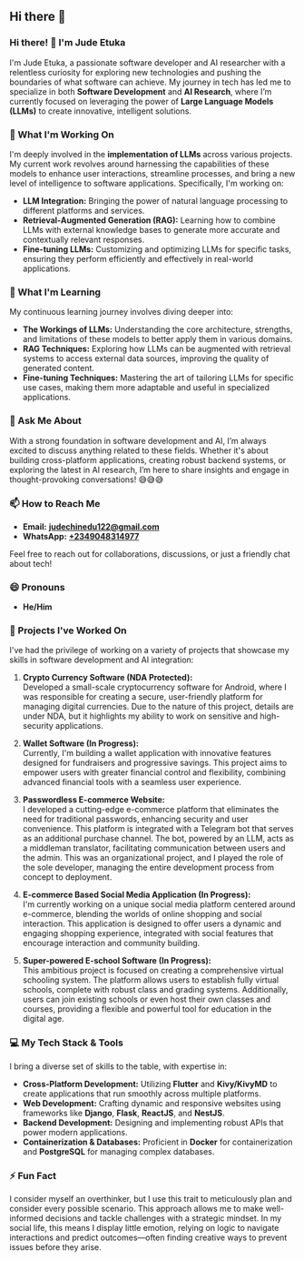 ## Hi there 👋

<!--
**JUDE122-MAX/jude122-max** is a ✨ _special_ ✨ repository because its `README.md` (this file) appears on your GitHub profile.

Here are some ideas to get you started:

- 🔭 I’m currently working on LLM implementation
- 🌱 I’m currently learning the workings of LLMs, RAG with LLM and Fine tuning LLMs
- 👯 I’m looking to collaborate on ...
- 🤔 I’m looking for help with ...
- 💬 Ask me about anything software development and AI research 😅😅😅
- 📫 How to reach me: mail: [**Mail**](mailto:judechinedu122@gmail.com), [**Whatsapp**](https://wa.me/+2349048314977?text=urlencodedtext)
- 😄 Pronouns: he/him
- ⚡ Fun fact: ...
-->

### Hi there! 👋 I'm Jude Etuka

I'm Jude Etuka, a passionate software developer and AI researcher with a relentless curiosity for exploring new technologies and pushing the boundaries of what software can achieve. My journey in tech has led me to specialize in both **Software Development** and **AI Research**, where I’m currently focused on leveraging the power of **Large Language Models (LLMs)** to create innovative, intelligent solutions.

### 🔭 What I'm Working On

I'm deeply involved in the **implementation of LLMs** across various projects. My current work revolves around harnessing the capabilities of these models to enhance user interactions, streamline processes, and bring a new level of intelligence to software applications. Specifically, I'm working on:

- **LLM Integration:** Bringing the power of natural language processing to different platforms and services.
- **Retrieval-Augmented Generation (RAG):** Learning how to combine LLMs with external knowledge bases to generate more accurate and contextually relevant responses.
- **Fine-tuning LLMs:** Customizing and optimizing LLMs for specific tasks, ensuring they perform efficiently and effectively in real-world applications.

### 🌱 What I'm Learning

My continuous learning journey involves diving deeper into:

- **The Workings of LLMs:** Understanding the core architecture, strengths, and limitations of these models to better apply them in various domains.
- **RAG Techniques:** Exploring how LLMs can be augmented with retrieval systems to access external data sources, improving the quality of generated content.
- **Fine-tuning Techniques:** Mastering the art of tailoring LLMs for specific use cases, making them more adaptable and useful in specialized applications.

### 💬 Ask Me About

With a strong foundation in software development and AI, I’m always excited to discuss anything related to these fields. Whether it's about building cross-platform applications, creating robust backend systems, or exploring the latest in AI research, I’m here to share insights and engage in thought-provoking conversations! 😅😅😅

### 📫 How to Reach Me

- **Email:** [**judechinedu122@gmail.com**](mailto:judechinedu122@gmail.com)
- **WhatsApp:** [**+2349048314977**](https://wa.me/+2349048314977?text="Hi")

Feel free to reach out for collaborations, discussions, or just a friendly chat about tech!

### 😄 Pronouns

- **He/Him**

### 🚀 Projects I've Worked On

I've had the privilege of working on a variety of projects that showcase my skills in software development and AI integration:

1. **Crypto Currency Software (NDA Protected):**  
   Developed a small-scale cryptocurrency software for Android, where I was responsible for creating a secure, user-friendly platform for managing digital currencies. Due to the nature of this project, details are under NDA, but it highlights my ability to work on sensitive and high-security applications.

2. **Wallet Software (In Progress):**  
   Currently, I'm building a wallet application with innovative features designed for fundraisers and progressive savings. This project aims to empower users with greater financial control and flexibility, combining advanced financial tools with a seamless user experience.

3. **Passwordless E-commerce Website:**  
   I developed a cutting-edge e-commerce platform that eliminates the need for traditional passwords, enhancing security and user convenience. This platform is integrated with a Telegram bot that serves as an additional purchase channel. The bot, powered by an LLM, acts as a middleman translator, facilitating communication between users and the admin. This was an organizational project, and I played the role of the sole developer, managing the entire development process from concept to deployment.

4. **E-commerce Based Social Media Application (In Progress):**  
   I'm currently working on a unique social media platform centered around e-commerce, blending the worlds of online shopping and social interaction. This application is designed to offer users a dynamic and engaging shopping experience, integrated with social features that encourage interaction and community building.

5. **Super-powered E-school Software (In Progress):**  
   This ambitious project is focused on creating a comprehensive virtual schooling system. The platform allows users to establish fully virtual schools, complete with robust class and grading systems. Additionally, users can join existing schools or even host their own classes and courses, providing a flexible and powerful tool for education in the digital age.

### 💻 My Tech Stack & Tools

I bring a diverse set of skills to the table, with expertise in:

- **Cross-Platform Development:** Utilizing **Flutter** and **Kivy/KivyMD** to create applications that run smoothly across multiple platforms.
- **Web Development:** Crafting dynamic and responsive websites using frameworks like **Django**, **Flask**, **ReactJS**, and **NestJS**.
- **Backend Development:** Designing and implementing robust APIs that power modern applications.
- **Containerization & Databases:** Proficient in **Docker** for containerization and **PostgreSQL** for managing complex databases.

### ⚡ Fun Fact

I consider myself an overthinker, but I use this trait to meticulously plan and consider every possible scenario. This approach allows me to make well-informed decisions and tackle challenges with a strategic mindset. In my social life, this means I display little emotion, relying on logic to navigate interactions and predict outcomes—often finding creative ways to prevent issues before they arise.
